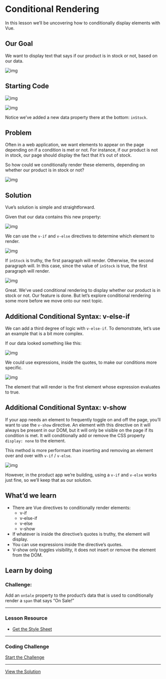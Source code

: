 # Conditional Rendering

In this lesson we’ll be uncovering how to conditionally display elements with Vue.

## Our Goal

We want to display text that says if our product is in stock or not, based on our data.

![img](https://firebasestorage.googleapis.com/v0/b/vue-mastery.appspot.com/o/flamelink%2Fmedia%2F1578365598289_0.png?alt=media&token=949b7622-0d47-43b3-bc68-9a4eab8cb5f0)

## Starting Code

![img](https://firebasestorage.googleapis.com/v0/b/vue-mastery.appspot.com/o/flamelink%2Fmedia%2F1578365607045_1.png?alt=media&token=dd75bdf2-42a3-439a-aab8-c16773e9765a)

![img](https://firebasestorage.googleapis.com/v0/b/vue-mastery.appspot.com/o/flamelink%2Fmedia%2F1578365607046_2.png?alt=media&token=695eb7c8-9261-4759-8c93-6290723ee2a8)

Notice we’ve added a new data property there at the bottom: `inStock`.

## Problem

Often in a web application, we want elements to appear on the page  depending on if a condition is met or not. For instance, if our product  is not in stock, our page should display the fact that it’s out of  stock.

So how could we conditionally render these elements, depending on whether our product is in stock or not?

![img](https://firebasestorage.googleapis.com/v0/b/vue-mastery.appspot.com/o/flamelink%2Fmedia%2F1578365611244_3.png?alt=media&token=363fea20-67f9-41d7-9f4d-fe95ef5559cc)

## Solution

Vue’s solution is simple and straightforward.

Given that our data contains this new property:

![img](https://firebasestorage.googleapis.com/v0/b/vue-mastery.appspot.com/o/flamelink%2Fmedia%2F1578365613877_4.png?alt=media&token=95dfb153-d2f2-47fa-a9e2-fd8704967b8d)

We can use the  `v-if` and `v-else` directives to determine which element to render.

![img](https://firebasestorage.googleapis.com/v0/b/vue-mastery.appspot.com/o/flamelink%2Fmedia%2F1578365615992_5.png?alt=media&token=f54205e3-8230-48df-b310-be0fa3bd394d)

If `inStock` is truthy, the first paragraph will render. Otherwise, the second paragraph will. In this case, since the value of `inStock` is true, the first paragraph will render.

![img](https://firebasestorage.googleapis.com/v0/b/vue-mastery.appspot.com/o/flamelink%2Fmedia%2F1578365617923_6.png?alt=media&token=911d40cc-d094-4216-9d30-fef1a16b13e8)

Great. We’ve used conditional rendering to display whether our  product is in stock or not. Our feature is done. But let’s explore  conditional rendering some more before we move onto our next topic.

## Additional Conditional Syntax: v-else-if

We can add a third degree of logic with `v-else-if`. To demonstrate, let’s use an example that is a bit more complex.

If our data looked something like this:

![img](https://firebasestorage.googleapis.com/v0/b/vue-mastery.appspot.com/o/flamelink%2Fmedia%2F1578365621923_7.png?alt=media&token=66bc2fe7-fc2b-445f-9740-fdf3ce301e20)

We could use expressions, inside the quotes, to make our conditions more specific.

![img](https://firebasestorage.googleapis.com/v0/b/vue-mastery.appspot.com/o/flamelink%2Fmedia%2F1578365621924_8.png?alt=media&token=77438134-3745-48a0-bafa-29d3c9bc2c16)

The element that will render is the first element whose expression evaluates to true.

## Additional Conditional Syntax: v-show

If your app needs an element to frequently toggle on and off the page, you’ll want to use the `v-show` directive. An element with this directive on it will always be present  in our DOM, but it will only be visible on the page if its condition is  met. It will conditionally add or remove the CSS property `display: none` to the element.

This method is more performant than inserting and removing an element over and over with `v-if` / `v-else`.

![img](https://firebasestorage.googleapis.com/v0/b/vue-mastery.appspot.com/o/flamelink%2Fmedia%2F1578365625006_9.png?alt=media&token=57179142-1fe4-4f3e-a2a8-fcb5ac5270b2)

However, in the product app we’re building, using a `v-if` and `v-else` works just fine, so we’ll keep that as our solution.

## What’d we learn

- There are Vue directives to conditionally render elements:
  - v-if
  - v-else-if
  - v-else
  - v-show
- If whatever is inside the directive’s quotes is truthy, the element will display.
- You can use expressions inside the directive’s quotes.
- V-show only toggles visibility, it does not insert or remove the element from the DOM.

## Learn by doing

### Challenge:

Add an `onSale` property to the product’s data that is used to conditionally render a `span` that says “On Sale!”

---

### Lesson Resource

- [Get the Style Sheet](https://gist.github.com/atomjar/67db5aa9b7b9013dcf0d91c91f54e1a9)

---

### Coding Challenge

[Start the Challenge](https://codepen.io/GreggPollack/pen/omKxoK)

------

[View the Solution](https://codepen.io/GreggPollack/pen/vboGpO)

